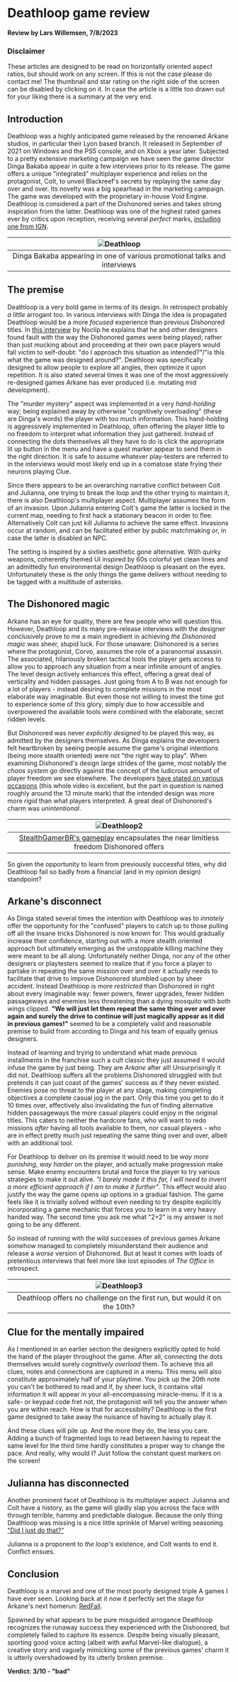 # Deathloop game review
**Review by Lars Willemsen, 7/8/2023**

### Disclaimer
These articles are designed to be read on horizontally oriented aspect ratios, but should work on any screen. If this is not the case please do contact me! The thumbnail and star rating on the right side of the screen can be disabled by clicking on it. In case the article is a little too drawn out for your liking there is a summary at the very end.

## Introduction
Deathloop was a highly anticipated game released by the renowned Arkane studios, in particular their Lyon based branch. It released in September of 2021 on Windows and the PS5 console, and on Xbox a year later. Subjected to a pretty extensive marketing campaign we have seen the game director Dinga Bakaba appear in quite a few interviews prior to its release. The game offers a unique "integrated" multiplayer experience and relies on the protagonist, Colt, to unveil Blackreef's secrets by replaying the same day over and over. Its novelty was a big spearhead in the marketing campaign. The game was developed with the proprietary in-house Void Engine. Deathloop is considered a part of the Dishonored series and takes strong inspiration from the latter. Deathloop was one of the highest rated games ever by critics upon reception, receiving several *perfect* marks, [including one from IGN](https://www.ign.com/articles/deathloop-review).

| ![Deathloop](content\reviews\Deathloop\dinga.jpg) |
| :--: |
| Dinga Bakaba appearing in one of various promotional talks and interviews |

## The premise
Deathloop is a very bold game in terms of its design. In retrospect probably *a little* arrogant too. In various interviews with Dinga the idea is propagated Deathloop would be a more *focused* experience than previous Dishonored titles. In [this interview](https://www.youtube.com/watch?v=3ra-jkrurR4) by Noclip he explains that he and other designers found fault with the way the Dishonored games were being played; rather than just mucking about and proceeding at their own pace players would fall victim to self-doubt: "do I approach this situation as intended?"/"is this what the game was designed around?". Deathloop was specifically designed to allow people to explore all angles, then optimize it upon repetition. It is also stated several times it was one of the most aggressively re-designed games Arkane has ever produced (i.e. mutating mid development).

The "murder mystery" aspect was implemented in a very *hand-holding* way; being explained away by otherwise "cognitively overloading" (these are Dinga's words) the player with too much information. This hand-holding is aggressively implemented in Deathloop, often offering the player little to no freedom to interpret what information they just gathered. Instead of connecting the dots themselves all they have to do is click the appropriate lit up button in the menu and have a quest marker appear to send them in the right direction. It is safe to assume whatever play-testers are referred to in the interviews would most likely end up in a comatose state frying their neurons playing Clue.

Since there appears to be an overarching narrative conflict between Colt and Julianna, one trying to break the loop and the other trying to maintain it, there is also Deathloop's multiplayer aspect. Multiplayer assumes the form of an invasion. Upon Julianna entering Colt's game the latter is locked in the current map, needing to first hack a stationary beacon in order to flee. Alternatively Colt can just kill Julianna to achieve the same effect. Invasions occur at random, and can be facilitated either by public matchmaking or, in case the latter is disabled an NPC.

The setting is inspired by a sixties aesthetic gone alternative. With quirky weapons, coherently themed UI inspired by 60s colorful yet clean lines and an admittedly fun environmental design Deathloop is pleasant on the eyes. Unfortunately these is the only things the game delivers without needing to be tagged with a multitude of asterisks.

## The Dishonored magic
Arkane has an eye for quality, there are few people who will question this. However, Deathloop and its many pre-release interviews with the designer conclusively prove to me a main ingredient in achieving *the Dishonored magic* was sheer, stupid luck. For those unaware: Dishonored is a series where the protagonist, Corvo, assumes the role of a paranormal assassin. The associated, hilariously broken tactical tools the player gets access to allow you to approach any situation from a near infinite amount of angles. The level design actively enhances this effect, offering a great deal of verticality and hidden passages. Just going from A to B was not enough for a lot of players - instead desiring to complete missions in the most elaborate way imaginable. But even those not willing to invest the time got to experience some of this glory, simply due to how accessible and overpowered the available tools were combined with the elaborate, secret ridden levels.

But Dishonored was never *explicitly designed* to be played this way, as admitted by the designers themselves. As Dinga explains the developers felt heartbroken by seeing people assume the game's original intentions (being more stealth oriented) were not "the right way to play". When examining Dishonored's design large strides of the game, most notably the *chaos system* go directly against the concept of the ludicrous amount of player freedom we see elsewhere. The developers [have stated on various occasions](https://www.youtube.com/watch?v=xfJegMhKPh8) (this whole video is excellent, but the part in question is named roughly around the 13 minute mark) that the intended design was more more *rigid* than what players interpreted. A great deal of Dishonored's charm was *unintentional*.

| ![Deathloop2](content\reviews\Deathloop\stealthgamer.jpg) |
| :--: |
| [StealthGamerBR's gameplay](https://www.youtube.com/watch?v=vKyT19o-Nl8) encapsulates the near limitless freedom Dishonored offers |

So given the opportunity to learn from previously successful titles, why did Deathloop fail so badly from a financial (and in my opinion design) standpoint?

## Arkane's disconnect
As Dinga stated several times the intention with Deathloop was to *innately* offer the opportunity for the "confused" players to catch up to those pulling off all the insane tricks Dishonored is now known for. This would gradually increase their confidence, starting out with a more stealth oriented approach but ultimately emerging as the unstoppable killing machine they were meant to be all along. Unfortunately neither Dinga, nor any of the other designers or playtesters seemed to realize that if you force a player to partake in repeating the same mission over and over it actually needs to facilitate that drive to improve Dishonored stumbled upon by sheer accident. Instead Deathloop is *more restricted* than Dishonored in right about every imaginable way: fewer powers, fewer upgrades, fewer hidden passageways and enemies less threatening than a dying mosquito with both wings clipped. **"We will just let them repeat the same thing over and over again and surely the drive to continue will just magically appear as it did in previous games!"** seemed to be a completely valid and reasonable premise to build from according to Dinga and his team of equally genius designers.

Instead of learning and trying to understand what made previous installments in the franchise such a cult classic they just assumed it would infuse the game by just being. They are *Arkane* after all! Unsurprisingly it did not. Deathloop suffers all the problems Dishonored struggled with but pretends it can just coast of the games' success as if they never existed. Enemies pose no threat to the player at any stage, making completing objectives a complete casual jog in the part. Only this time you get to do it 10 times over, effectively also invalidating the fun of finding alternative hidden passageways the more casual players could enjoy in the original titles. This caters to neither the hardcore fans, who will want to redo missions *after* having all tools available to them, nor casual players - who are in effect pretty much just repeating the same thing over and over, albeit with an additional tool.

For Deathloop to deliver on its premise it would need to be *way more punishing*, *way harder* on the player, and actually make progression make sense. Make enemy encounters brutal and force the player to try various strategies to make it out alive. *"I barely made it this far, I will need to invent a more efficient approach if I am to make it further"*. This effect would also justify the way the game opens up options in a gradual fashion. The game feels like it is trivially solved without even needing to try despite explicitly incorporating a game mechanic that forces you to learn in a very heavy handed way. The second time you ask me what "2+2" is my answer is not going to be any different.

So instead of running with the wild successes of previous games Arkane somehow managed to completely misunderstand their audience and release a *worse* version of Dishonored. But at least it comes with loads of pretentious interviews that feel more like lost episodes of *The Office* in retrospect.

| ![Deathloop3](content\reviews\Deathloop\nochallenge.jpg) |
| :--: |
| Deathloop offers no challenge on the first run, but would it on the 10th? |

## Clue for the mentally impaired
As I mentioned in an earlier section the designers explicitly opted to hold the hand of the player throughout the game. After all, connecting the dots themselves would surely *cognitively overload* them. To achieve this all clues, notes and connections are captured in a menu. This menu will also constitute approximately half of your playtime. You pick up the 20th note you can't be bothered to read and if, by sheer luck, it contains vital information it will appear in your all-encompassing miracle-menu. If it is a safe- or keypad code fret not, the protagonist will tell you the answer when you are within reach. How is that for accessibility? Deathloop is the first game designed to take away the nuisance of having to actually play it.

And these clues will pile up. And the more they do, the less you care. Adding a bunch of fragmented logs to read between having to repeat the same level for the third time hardly constitutes a proper way to change the pace. And really, why would I? Just follow the constant quest markers on the screen!

## Julianna has disconnected
Another prominent facet of Deathloop is its multiplayer aspect. Julianna and Colt have a history, as the game will gladly slap you across the face with through terrible, hammy and predictable dialogue. Because the only thing Deathloop was missing is a nice little sprinkle of Marvel writing seasoning. ["Did I just do that?"](https://www.youtube.com/watch?v=1zo3jPUPbeI)

Julianna is a proponent to *the loop*'s existence, and Colt wants to end it. Conflict ensues.

## Conclusion
Deathloop is a marvel and one of the most poorly designed triple A games I have ever seen. Looking back at it now it perfectly set the stage for Arkane's next homerun: [RedFall](https://store.steampowered.com/app/1294810/Redfall/).

Spawned by what appears to be pure misguided arrogance Deathloop recognizes the runaway success they experienced with the Dishonored, but completely failed to capture its essence. Despite being visually pleasant, sporting good voice acting (albeit with awful Marvel-like dialogue), a creative story and vaguely mimicking some of the previous games' charm it is utterly overshadowed by its utterly broken premise.

**Verdict: 3/10 - "bad"**
